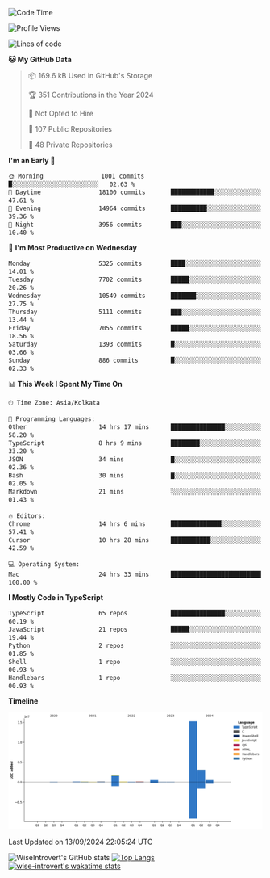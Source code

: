 <!--START_SECTION:waka-->
![Code Time](http://img.shields.io/badge/Code%20Time-1%2C604%20hrs%2057%20mins-blue)

![Profile Views](http://img.shields.io/badge/Profile%20Views-0-blue)

![Lines of code](https://img.shields.io/badge/From%20Hello%20World%20I%27ve%20Written-21.6%20million%20lines%20of%20code-blue)

**🐱 My GitHub Data** 

> 📦 169.6 kB Used in GitHub's Storage 
 > 
> 🏆 351 Contributions in the Year 2024
 > 
> 🚫 Not Opted to Hire
 > 
> 📜 107 Public Repositories 
 > 
> 🔑 48 Private Repositories 
 > 
**I'm an Early 🐤** 

```text
🌞 Morning                1001 commits        █░░░░░░░░░░░░░░░░░░░░░░░░   02.63 % 
🌆 Daytime                18100 commits       ████████████░░░░░░░░░░░░░   47.61 % 
🌃 Evening                14964 commits       ██████████░░░░░░░░░░░░░░░   39.36 % 
🌙 Night                  3956 commits        ███░░░░░░░░░░░░░░░░░░░░░░   10.40 % 
```
📅 **I'm Most Productive on Wednesday** 

```text
Monday                   5325 commits        ████░░░░░░░░░░░░░░░░░░░░░   14.01 % 
Tuesday                  7702 commits        █████░░░░░░░░░░░░░░░░░░░░   20.26 % 
Wednesday                10549 commits       ███████░░░░░░░░░░░░░░░░░░   27.75 % 
Thursday                 5111 commits        ███░░░░░░░░░░░░░░░░░░░░░░   13.44 % 
Friday                   7055 commits        █████░░░░░░░░░░░░░░░░░░░░   18.56 % 
Saturday                 1393 commits        █░░░░░░░░░░░░░░░░░░░░░░░░   03.66 % 
Sunday                   886 commits         █░░░░░░░░░░░░░░░░░░░░░░░░   02.33 % 
```


📊 **This Week I Spent My Time On** 

```text
🕑︎ Time Zone: Asia/Kolkata

💬 Programming Languages: 
Other                    14 hrs 17 mins      ███████████████░░░░░░░░░░   58.20 % 
TypeScript               8 hrs 9 mins        ████████░░░░░░░░░░░░░░░░░   33.20 % 
JSON                     34 mins             █░░░░░░░░░░░░░░░░░░░░░░░░   02.36 % 
Bash                     30 mins             █░░░░░░░░░░░░░░░░░░░░░░░░   02.05 % 
Markdown                 21 mins             ░░░░░░░░░░░░░░░░░░░░░░░░░   01.43 % 

🔥 Editors: 
Chrome                   14 hrs 6 mins       ██████████████░░░░░░░░░░░   57.41 % 
Cursor                   10 hrs 28 mins      ███████████░░░░░░░░░░░░░░   42.59 % 

💻 Operating System: 
Mac                      24 hrs 33 mins      █████████████████████████   100.00 % 
```

**I Mostly Code in TypeScript** 

```text
TypeScript               65 repos            ███████████████░░░░░░░░░░   60.19 % 
JavaScript               21 repos            █████░░░░░░░░░░░░░░░░░░░░   19.44 % 
Python                   2 repos             ░░░░░░░░░░░░░░░░░░░░░░░░░   01.85 % 
Shell                    1 repo              ░░░░░░░░░░░░░░░░░░░░░░░░░   00.93 % 
Handlebars               1 repo              ░░░░░░░░░░░░░░░░░░░░░░░░░   00.93 % 
```



**Timeline**

![Lines of Code chart](https://raw.githubusercontent.com/wise-introvert/wise-introvert/master/assets/bar_graph.png)


 Last Updated on 13/09/2024 22:05:24 UTC
<!--END_SECTION:waka-->

![WiseIntrovert's GitHub stats](https://github-readme-stats.vercel.app/api?username=wise-introvert&count_private=true&show_icons=true)
[![Top Langs](https://github-readme-stats.vercel.app/api/top-langs/?username=wise-introvert&langs_count=10)](https://github.com/anuraghazra/github-readme-stats)
[![wise-introvert's wakatime stats](https://github-readme-stats.vercel.app/api/wakatime?username=wiseintrovert)](https://github.com/anuraghazra/github-readme-stats)

